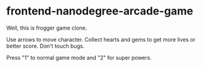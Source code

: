 frontend-nanodegree-arcade-game
===============================

Well, this is frogger game clone.

Use arrows to move character.
Collect hearts and gems to get more lives or better score.
Don't touch bugs.

Press "1" to normal game mode and "2" for super powers.